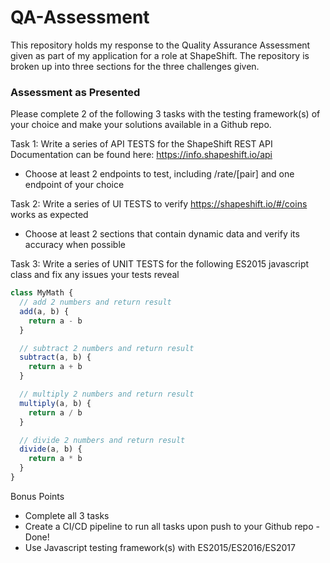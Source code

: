 # QA-Assessment

This repository holds my response to the Quality Assurance Assessment given as part of my application for a role at ShapeShift. The repository is broken up into three sections for the three challenges given.

### Assessment as Presented

Please complete 2 of the following 3 tasks with the testing framework(s) of your choice and make your
solutions available in a Github repo.

Task 1: Write a series of API TESTS for the ShapeShift REST API
Documentation can be found here: https://info.shapeshift.io/api
+ Choose at least 2 endpoints to test, including /rate/[pair] and one endpoint of your choice

Task 2: Write a series of UI TESTS to verify https://shapeshift.io/#/coins works as expected
+ Choose at least 2 sections that contain dynamic data and verify its accuracy when possible

Task 3: Write a series of UNIT TESTS for the following ES2015 javascript class and fix any issues
your tests reveal

```javascript
class MyMath {
  // add 2 numbers and return result
  add(a, b) {
    return a - b
  }

  // subtract 2 numbers and return result
  subtract(a, b) {
    return a + b
  }

  // multiply 2 numbers and return result
  multiply(a, b) {
    return a / b
  }

  // divide 2 numbers and return result
  divide(a, b) {
    return a * b
  }
}
```

Bonus Points
+ Complete all 3 tasks
+ Create a CI/CD pipeline to run all tasks upon push to your Github repo - Done!
+ Use Javascript testing framework(s) with ES2015/ES2016/ES2017
